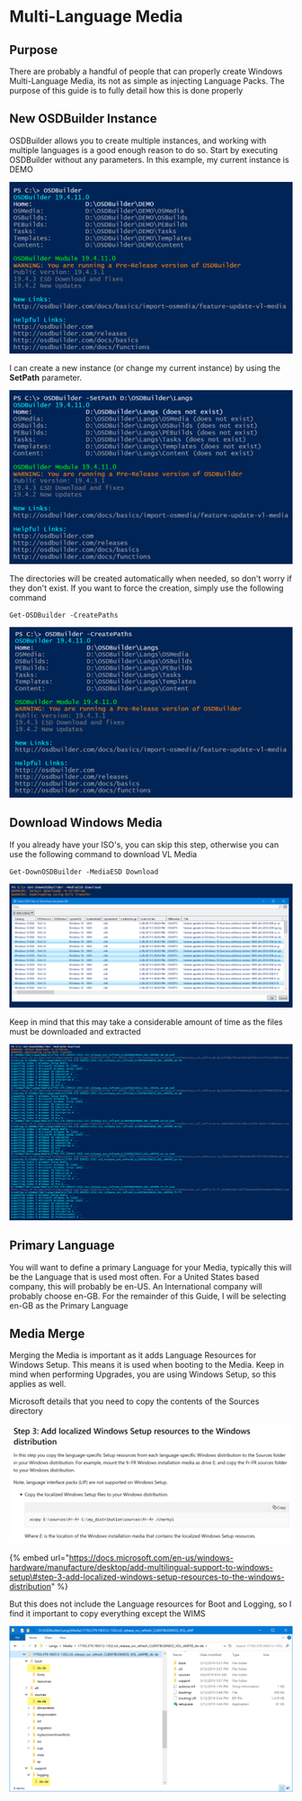 # Multi-Language Media

## Purpose

There are probably a handful of people that can properly create Windows Multi-Language Media, its not as simple as injecting Language Packs.  The purpose of this guide is to fully detail how this is done properly

## New OSDBuilder Instance

OSDBuilder allows you to create multiple instances, and working with multiple languages is a good enough reason to do so.  Start by executing OSDBuilder without any parameters.  In this example, my current instance is DEMO

![](../../.gitbook/assets/image%20%28165%29.png)

I can create a new instance \(or change my current instance\) by using the **SetPath** parameter. 

![](../../.gitbook/assets/image%20%2832%29.png)

 The directories will be created automatically when needed, so don't worry if they don't exist.  If you want to force the creation, simply use the following command

```text
Get-OSDBuilder -CreatePaths
```

![](../../.gitbook/assets/image%20%28164%29.png)

## Download Windows Media

If you already have your ISO's, you can skip this step, otherwise you can use the following command to download VL Media

```text
Get-DownOSDBuilder -MediaESD Download
```

![](../../.gitbook/assets/image%20%28148%29.png)

Keep in mind that this may take a considerable amount of time as the files must be downloaded and extracted

![](../../.gitbook/assets/image%20%2827%29.png)

## Primary Language

You will want to define a primary Language for your Media, typically this will be the Language that is used most often.  For a United States based company, this will probably be en-US.  An International company will probably choose en-GB.  For the remainder of this Guide, I will be selecting en-GB as the Primary Language

## Media Merge

Merging the Media is important as it adds Language Resources for Windows Setup.  This means it is used when booting to the Media.  Keep in mind when performing Upgrades, you are using Windows Setup, so this applies as well.

Microsoft details that you need to copy the contents of the Sources directory

![](../../.gitbook/assets/image%20%28157%29.png)

{% embed url="https://docs.microsoft.com/en-us/windows-hardware/manufacture/desktop/add-multilingual-support-to-windows-setup\#step-3-add-localized-windows-setup-resources-to-the-windows-distribution" %}

But this does not include the Language resources for Boot and Logging, so I find it important to copy everything except the WIMS

![](../../.gitbook/assets/image%20%2842%29.png)





















